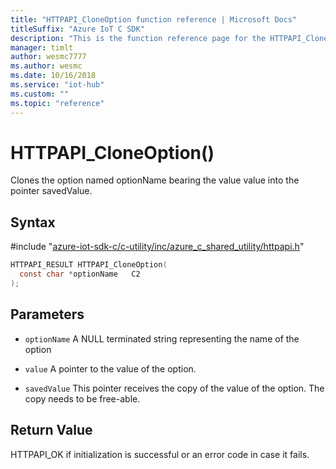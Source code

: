```yaml
---                             
title: "HTTPAPI_CloneOption function reference | Microsoft Docs" 
titleSuffix: "Azure IoT C SDK"            
description: "This is the function reference page for the HTTPAPI_CloneOption() function in the Azure IoT C SDK. This SDK is used with Azure IoT Hub and Azure IoT Hub Device Provisioning Service"            
manager: timlt                 
author: wesmc7777              
ms.author: wesmc               
ms.date: 10/16/2018                    
ms.service: "iot-hub"             
ms.custom: ""                
ms.topic: "reference"        
---                            
```


# HTTPAPI_CloneOption()

Clones the option named optionName bearing the value value into the pointer savedValue.

## Syntax

\#include "[azure-iot-sdk-c/c-utility/inc/azure_c_shared_utility/httpapi.h](../httpapi-h.md)"  
```C
HTTPAPI_RESULT HTTPAPI_CloneOption(
  const char *optionName   C2
);
```

## Parameters
* `optionName` A NULL terminated string representing the name of the option 

* `value` A pointer to the value of the option. 

* `savedValue` This pointer receives the copy of the value of the option. The copy needs to be free-able.

## Return Value
HTTPAPI_OK if initialization is successful or an error code in case it fails.

